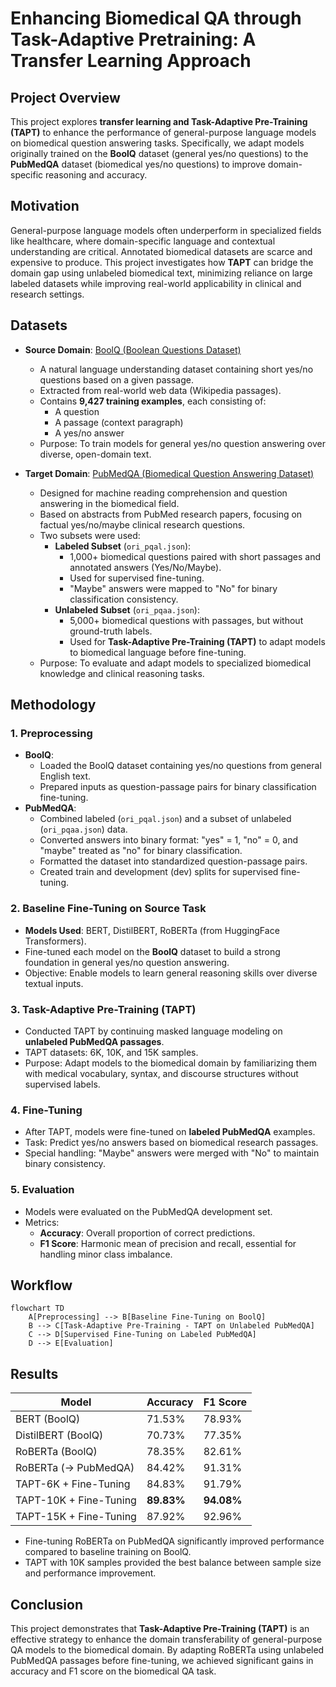 # Enhancing Biomedical QA through Task-Adaptive Pretraining: A Transfer Learning Approach

## Project Overview
This project explores **transfer learning and Task-Adaptive Pre-Training (TAPT)** to enhance the performance of general-purpose language models on biomedical question answering tasks. Specifically, we adapt models originally trained on the **BoolQ** dataset (general yes/no questions) to the **PubMedQA** dataset (biomedical yes/no questions) to improve domain-specific reasoning and accuracy.

## Motivation
General-purpose language models often underperform in specialized fields like healthcare, where domain-specific language and contextual understanding are critical. Annotated biomedical datasets are scarce and expensive to produce. This project investigates how **TAPT** can bridge the domain gap using unlabeled biomedical text, minimizing reliance on large labeled datasets while improving real-world applicability in clinical and research settings.

## Datasets

- **Source Domain**: [BoolQ (Boolean Questions Dataset)](https://github.com/google-research-datasets/boolean-questions)
  - A natural language understanding dataset containing short yes/no questions based on a given passage.
  - Extracted from real-world web data (Wikipedia passages).
  - Contains **9,427 training examples**, each consisting of:
    - A question
    - A passage (context paragraph)
    - A yes/no answer
  - Purpose: To train models for general yes/no question answering over diverse, open-domain text.

- **Target Domain**: [PubMedQA (Biomedical Question Answering Dataset)](https://pubmedqa.github.io/)
  - Designed for machine reading comprehension and question answering in the biomedical field.
  - Based on abstracts from PubMed research papers, focusing on factual yes/no/maybe clinical research questions.
  - Two subsets were used:
    - **Labeled Subset** (`ori_pqal.json`):
      - 1,000+ biomedical questions paired with short passages and annotated answers (Yes/No/Maybe).
      - Used for supervised fine-tuning.
      - \"Maybe\" answers were mapped to \"No\" for binary classification consistency.
    - **Unlabeled Subset** (`ori_pqaa.json`):
      - 5,000+ biomedical questions with passages, but without ground-truth labels.
      - Used for **Task-Adaptive Pre-Training (TAPT)** to adapt models to biomedical language before fine-tuning.
  - Purpose: To evaluate and adapt models to specialized biomedical knowledge and clinical reasoning tasks.

## Methodology

### 1. Preprocessing
- **BoolQ**:
  - Loaded the BoolQ dataset containing yes/no questions from general English text.
  - Prepared inputs as question-passage pairs for binary classification fine-tuning.
- **PubMedQA**:
  - Combined labeled (`ori_pqal.json`) and a subset of unlabeled (`ori_pqaa.json`) data.
  - Converted answers into binary format: \"yes\" = 1, \"no\" = 0, and \"maybe\" treated as \"no\" for binary classification.
  - Formatted the dataset into standardized question-passage pairs.
  - Created train and development (dev) splits for supervised fine-tuning.

### 2. Baseline Fine-Tuning on Source Task
- **Models Used**: BERT, DistilBERT, RoBERTa (from HuggingFace Transformers).
- Fine-tuned each model on the **BoolQ** dataset to build a strong foundation in general yes/no question answering.
- Objective: Enable models to learn general reasoning skills over diverse textual inputs.

### 3. Task-Adaptive Pre-Training (TAPT)
- Conducted TAPT by continuing masked language modeling on **unlabeled PubMedQA passages**.
- TAPT datasets: 6K, 10K, and 15K samples.
- Purpose: Adapt models to the biomedical domain by familiarizing them with medical vocabulary, syntax, and discourse structures without supervised labels.

### 4. Fine-Tuning
- After TAPT, models were fine-tuned on **labeled PubMedQA** examples.
- Task: Predict yes/no answers based on biomedical research passages.
- Special handling: \"Maybe\" answers were merged with \"No\" to maintain binary consistency.

### 5. Evaluation
- Models were evaluated on the PubMedQA development set.
- Metrics:
  - **Accuracy**: Overall proportion of correct predictions.
  - **F1 Score**: Harmonic mean of precision and recall, essential for handling minor class imbalance.
## Workflow
```mermaid
flowchart TD
    A[Preprocessing] --> B[Baseline Fine-Tuning on BoolQ]
    B --> C[Task-Adaptive Pre-Training - TAPT on Unlabeled PubMedQA]
    C --> D[Supervised Fine-Tuning on Labeled PubMedQA]
    D --> E[Evaluation]
```
## Results

| Model                      | Accuracy | F1 Score |
|-----------------------------|----------|----------|
| BERT (BoolQ)                | 71.53%   | 78.93%   |
| DistilBERT (BoolQ)          | 70.73%   | 77.35%   |
| RoBERTa (BoolQ)             | 78.35%   | 82.61%   |
| RoBERTa (→ PubMedQA)        | 84.42%   | 91.31%   |
| TAPT-6K + Fine-Tuning       | 84.83%   | 91.79%   |
| TAPT-10K + Fine-Tuning      | **89.83%** | **94.08%** |
| TAPT-15K + Fine-Tuning      | 87.92%   | 92.96%   |

- Fine-tuning RoBERTa on PubMedQA significantly improved performance compared to baseline training on BoolQ.
- TAPT with 10K samples provided the best balance between sample size and performance improvement.

## Conclusion
This project demonstrates that **Task-Adaptive Pre-Training (TAPT)** is an effective strategy to enhance the domain transferability of general-purpose QA models to the biomedical domain. By adapting RoBERTa using unlabeled PubMedQA passages before fine-tuning, we achieved significant gains in accuracy and F1 score on the biomedical QA task.
